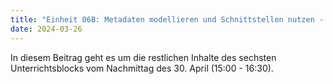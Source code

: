 ```yaml
---
title: "Einheit 06B: Metadaten modellieren und Schnittstellen nutzen - Schnittstellen"
date: 2024-03-26
---
```


In diesem Beitrag geht es um die restlichen Inhalte des sechsten Unterrichtsblocks vom Nachmittag des 30. April (15:00 - 16:30). 
